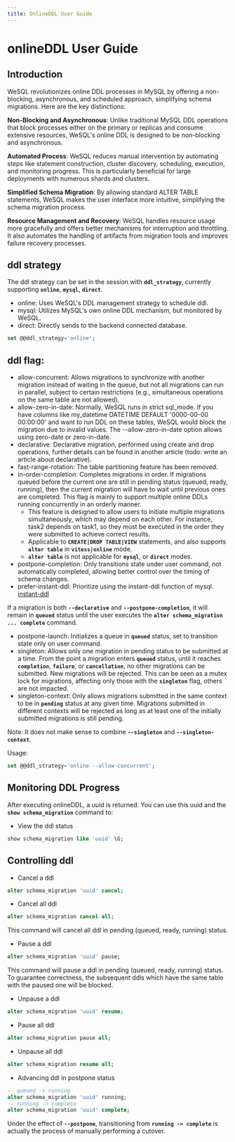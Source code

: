 ```yaml
---
title: OnlineDDL User Guide
---
```


# **onlineDDL User Guide**

## **Introduction**

WeSQL revolutionizes online DDL processes in MySQL by offering a non-blocking, asynchronous, and scheduled approach, simplifying schema migrations. Here are the key distinctions:

**Non-Blocking and Asynchronous**: Unlike traditional MySQL DDL operations that block processes either on the primary or replicas and consume extensive resources, WeSQL's online DDL is designed to be non-blocking and asynchronous.

**Automated Process**: WeSQL reduces manual intervention by automating steps like statement construction, cluster discovery, scheduling, execution, and monitoring progress. This is particularly beneficial for large deployments with numerous shards and clusters.

**Simplified Schema Migration**: By allowing standard ALTER TABLE statements, WeSQL makes the user interface more intuitive, simplifying the schema migration process.

**Resource Management and Recovery**: WeSQL handles resource usage more gracefully and offers better mechanisms for interruption and throttling. It also automates the handling of artifacts from migration tools and improves failure recovery processes.
## **ddl strategy**

The ddl strategy can be set in the session with **`ddl_strategy`**, currently supporting **`online`**, **`mysql`**, **`direct`**.

- online: Uses WeSQL's DDL management strategy to schedule ddl.
- mysql: Utilizes MySQL's own online DDL mechanism, but monitored by WeSQL.
- direct: Directly sends to the backend connected database.

```sql
set @@ddl_strategy='online';
```

## **ddl flag:**

- allow-concurrent: Allows migrations to synchronize with another migration instead of waiting in the queue, but not all migrations can run in parallel, subject to certain restrictions (e.g., simultaneous operations on the same table are not allowed).
- allow-zero-in-date: Normally, WeSQL runs in strict sql_mode. If you have columns like my_datetime DATETIME DEFAULT '0000-00-00 00:00:00' and want to run DDL on these tables, WeSQL would block the migration due to invalid values. The --allow-zero-in-date option allows using zero-date or zero-in-date.
- declarative: Declarative migration, performed using create and drop operations, further details can be found in another article (todo: write an article about declarative).
- fast-range-rotation: The table partitioning feature has been removed.
- in-order-completion: Completes migrations in order. If migrations queued before the current one are still in pending status (queued, ready, running), then the current migration will have to wait until previous ones are completed. This flag is mainly to support multiple online DDLs running concurrently in an orderly manner.
    - This feature is designed to allow users to initiate multiple migrations simultaneously, which may depend on each other. For instance, task2 depends on task1, so they must be executed in the order they were submitted to achieve correct results.
    - Applicable to **`CREATE|DROP TABLE|VIEW`** statements, and also supports **`alter table`** in **`vitess|online`** mode.
    - **`alter table`** is not applicable for **`mysql`**, or **`direct`** modes.
- postpone-completion: Only transitions state under user command, not automatically completed, allowing better control over the timing of schema changes.
- prefer-instant-ddl: Prioritize using the instant-ddl function of mysql. [instant-ddl](https://dev.mysql.com/doc/refman/8.0/en/innodb-online-ddl-operations.html)

If a migration is both **`--declarative`** and **`--postpone-completion`**, it will remain in **`queued`** status until the user executes the **`alter schema_migration ... complete`** command.

- postpone-launch: Initializes a queue in **`queued`** status, set to transition state only on user command.
- singleton: Allows only one migration in pending status to be submitted at a time. From the point a migration enters **`queued`** status, until it reaches **`completion`**, **`failure`**, or **`cancellation`**, no other migrations can be submitted. New migrations will be rejected. This can be seen as a mutex lock for migrations, affecting only those with the **`singleton`** flag, others are not impacted.
- singleton-context: Only allows migrations submitted in the same context to be in **`pending`** status at any given time. Migrations submitted in different contexts will be rejected as long as at least one of the initially submitted migrations is still pending.

Note: It does not make sense to combine **`--singleton`** and **`--singleton-context`**.

Usage:

```sql
set @@ddl_strategy='online --allow-concurrent';
```

## **Monitoring DDL Progress**

After executing onlineDDL, a uuid is returned. You can use this uuid and the **`show schema_migration`** command to:

- View the ddl status

```sql
show schema_migration like 'uuid' \G;
```

## ****Controlling**** ddl

- Cancel a ddl

```sql
alter schema_migration 'uuid' cancel;
```

- Cancel all ddl

```sql
alter schema_migration cancel all;
```

This command will cancel all ddl in pending (queued, ready, running) status.

- Pause a ddl
```sql
alter schema_migration 'uuid' pause;
```

This command will pause a ddl in pending (queued, ready, running) status. To guarantee correctness, the subsequent ddls which have the same table with the paused one will be blocked.

- Unpause a ddl
```sql
alter schema_migration 'uuid' resume;
```

- Pause all ddl

```sql
alter schema_migration pause all;
```

- Unpause all ddl

```sql
alter schema_migration resume all;
```

- Advancing ddl in postpone status

```sql
-- queued -> running
alter schema_migration 'uuid' running;
-- running -> complete
alter schema_migration 'uuid' complete; 
```

Under the effect of **`--postpone`**, transitioning from **`running -> complete`** is actually the process of manually performing a cutover.
